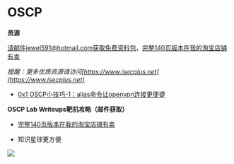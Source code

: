 # OSCP

**资源**

请邮件jewel591@hotmail.com获取免费资料包，[完整140页版本在我的淘宝店铺有卖](https://item.taobao.com/item.htm?spm=a2oq0.12575281.0.0.50111debrzUqH3&ft=t&id=620589344966)

*提醒：更多优质资源请访问[https://www.isecplus.net](https://www.isecplus.net)*

- [0x1 OSCP小技巧-1：alias命令让openvpn连接更便捷](https://github.com/isecurityplus/OSCP/blob/master/openvpn_to_lab.md)


**OSCP Lab Writeups靶机攻略（邮件获取）**

- [完整140页版本在我的淘宝店铺有卖](https://item.taobao.com/item.htm?spm=a2oq0.12575281.0.0.50111debrzUqH3&ft=t&id=620589344966)

- 知识星球更方便

![](https://ftp.bmp.ovh/imgs/2020/08/39ee7328c349b474.jpg)
